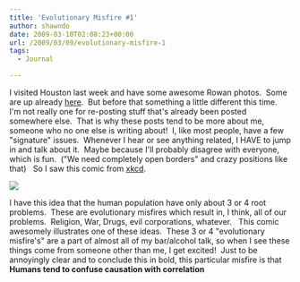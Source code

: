 ```yaml
---
title: 'Evolutionary Misfire #1'
author: shawndo
date: 2009-03-10T02:08:23+00:00
url: /2009/03/09/evolutionary-misfire-1
tags:
  - Journal

---
```

I visited Houston last week and have some awesome Rowan photos.  Some are up already [here][1].  But before that something a little different this time.  I'm not really one for re-posting stuff that's already been posted somewhere else.  That is why these posts tend to be more about me, someone who no one else is writing about!  I, like most people, have a few "signature" issues.  Whenever I hear or see anything related, I HAVE to jump in and talk about it.  Maybe because I'll probably disagree with everyone, which is fun.  ("We need completely open borders" and crazy positions like that)   So I saw this comic from [xkcd][2].

![](http://imgs.xkcd.com/comics/correlation.png)

I have this idea that the human population have only about 3 or 4 root problems.  These are evolutionary misfires which result in, I think, all of our problems.  Religion, War, Drugs, evil corporations, whatever.   This comic awesomely illustrates one of these ideas.  These 3 or 4 "evolutionary misfire's" are a part of almost all of my bar/alcohol talk, so when I see these things come from someone other than me, I get excited!  Just to be annoyingly clear and to conclude this in bold, this particular misfire is that **Humans tend to confuse causation with correlation**


 [1]: http://www.rowanemilia.com
 [2]: http://www.xkcd.com